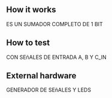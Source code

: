 <!---

This file is used to generate your project datasheet. Please fill in the information below and delete any unused
sections.

You can also include images in this folder and reference them in the markdown. Each image must be less than
512 kb in size, and the combined size of all images must be less than 1 MB.
-->

## How it works

ES UN SUMADOR COMPLETO DE 1 BIT

## How to test

CON SEñALES DE ENTRADA A, B Y C_IN

## External hardware

GENERADOR DE SEñALES Y LEDS
